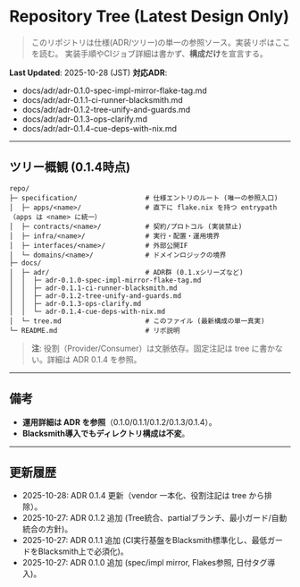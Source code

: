 # Repository Tree (Latest Design Only)

> このリポジトリは仕様(ADR/ツリー)の単一の参照ソース。実装リポはここを読む。
> 実装手順やCIジョブ詳細は書かず、**構成だけ**を宣言する。

**Last Updated**: 2025-10-28 (JST)
**対応ADR**:
- docs/adr/adr-0.1.0-spec-impl-mirror-flake-tag.md
- docs/adr/adr-0.1.1-ci-runner-blacksmith.md
- docs/adr/adr-0.1.2-tree-unify-and-guards.md
- docs/adr/adr-0.1.3-ops-clarify.md
- docs/adr/adr-0.1.4-cue-deps-with-nix.md

---

## ツリー概観 (0.1.4時点)

```text
repo/
├─ specification/                 # 仕様エントリのルート (唯一の参照入口)
│  ├─ apps/<name>/                # 直下に flake.nix を持つ entrypath（apps は <name> に統一）
│  ├─ contracts/<name>/           # 契約/プロトコル (実装禁止)
│  ├─ infra/<name>/               # 実行・配置・運用境界
│  ├─ interfaces/<name>/          # 外部公開IF
│  └─ domains/<name>/             # ドメインロジックの境界
├─ docs/
│  ├─ adr/                        # ADR群 (0.1.xシリーズなど)
│  │  ├─ adr-0.1.0-spec-impl-mirror-flake-tag.md
│  │  ├─ adr-0.1.1-ci-runner-blacksmith.md
│  │  ├─ adr-0.1.2-tree-unify-and-guards.md
│  │  ├─ adr-0.1.3-ops-clarify.md
│  │  └─ adr-0.1.4-cue-deps-with-nix.md
│  └─ tree.md                     # このファイル (最新構成の単一真実)
└─ README.md                      # リポ説明
```

> **注**: 役割（Provider/Consumer）は文脈依存。固定注記は tree に書かない。詳細は ADR 0.1.4 を参照。

---

## 備考
- **運用詳細は ADR を参照**（0.1.0/0.1.1/0.1.2/0.1.3/0.1.4）。
- **Blacksmith導入でもディレクトリ構成は不変**。

---

## 更新履歴
- 2025-10-28: ADR 0.1.4 更新（vendor 一本化、役割注記は tree から排除）。
- 2025-10-27: ADR 0.1.2 追加 (Tree統合、partialブランチ、最小ガード/自動統合の方針)。
- 2025-10-27: ADR 0.1.1 追加 (CI実行基盤をBlacksmith標準化し、最低ガードをBlacksmith上で必須化)。
- 2025-10-27: ADR 0.1.0 追加 (spec/impl mirror, Flakes参照, 日付タグ導入)。
